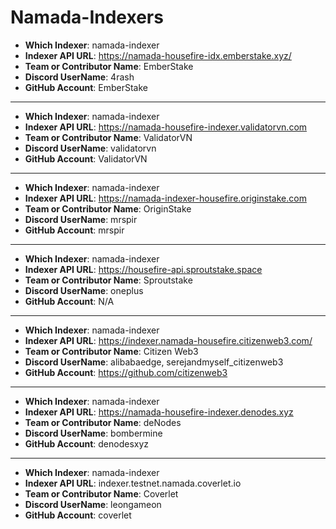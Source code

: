 # Namada-Indexers

- **Which Indexer**: namada-indexer
- **Indexer API URL**: https://namada-housefire-idx.emberstake.xyz/
- **Team or Contributor Name**: EmberStake
- **Discord UserName**: 4rash
- **GitHub Account**: EmberStake

---
- **Which Indexer**: namada-indexer
- **Indexer API URL**: https://namada-housefire-indexer.validatorvn.com
- **Team or Contributor Name**: ValidatorVN
- **Discord UserName**: validatorvn
- **GitHub Account**: ValidatorVN

---
- **Which Indexer**: namada-indexer
- **Indexer API URL**: https://namada-indexer-housefire.originstake.com
- **Team or Contributor Name**: OriginStake
- **Discord UserName**: mrspir
- **GitHub Account**: mrspir

---
- **Which Indexer**: namada-indexer
- **Indexer API URL**: https://housefire-api.sproutstake.space
- **Team or Contributor Name**: Sproutstake
- **Discord UserName**: oneplus
- **GitHub Account**: N/A

---
- **Which Indexer**: namada-indexer
- **Indexer API URL**: https://indexer.namada-housefire.citizenweb3.com/
- **Team or Contributor Name**: Citizen Web3
- **Discord UserName**: alibabaedge, serejandmyself_citizenweb3
- **GitHub Account**: https://github.com/citizenweb3

---
- **Which Indexer**: namada-indexer
- **Indexer API URL**: https://namada-housefire-indexer.denodes.xyz
- **Team or Contributor Name**: deNodes
- **Discord UserName**: bombermine
- **GitHub Account**: denodesxyz

---
- **Which Indexer**: namada-indexer
- **Indexer API URL**: indexer.testnet.namada.coverlet.io
- **Team or Contributor Name**: Coverlet
- **Discord UserName**: leongameon
- **GitHub Account**: coverlet

